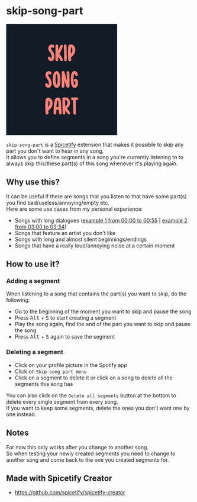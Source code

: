 # skip-song-part

![preview](https://raw.githubusercontent.com/Resxt/Spicetify-Extensions/main/skip-song-part/assets/preview.png)

`skip-song-part` is a [Spicetify](https://spicetify.app/) extension that makes it possible to skip any part you don't want to hear in any song.  
It allows you to define segments in a song you're currently listening to to always skip this/these part(s) of this song whenever it's playing again.

## Why use this?

It can be useful if there are songs that you listen to that have some part(s) you find bad/useless/annoying/empty etc.  
Here are some use cases from my personal experience:

- Songs with long dialogues ([example 1 from 00:00 to 00:55](https://open.spotify.com/track/7EsjkelQuoUlJXEw7SeVV4?si=17c1664358e24066) | [example 2 from 03:00 to 03:34](https://open.spotify.com/track/10uGdDVJHS0Pgwx1T2U4kH?si=6ec6f01dbdab4aab))
- Songs that feature an artist you don't like
- Songs with long and almost silent beginnings/endings
- Songs that have a really loud/annoying noise at a certain moment

## How to use it?

### Adding a segment

When listening to a song that contains the part(s) you want to skip, do the following:

- Go to the beginning of the moment you want to skip and pause the song
- Press <kbd>Alt</kbd> + <kbd>S</kbd> to start creating a segment
- Play the song again, find the end of the part you want to skip and pause the song
- Press <kbd>Alt</kbd> + <kbd>S</kbd> again to save the segment

### Deleting a segment

- Click on your profile picture in the Spotify app
- Click on `Skip song part menu`
- Click on a segment to delete it or click on a song to delete all the segments this song has

You can also click on the `Delete all segments` button at the bottom to delete every single segment from every song.  
If you want to keep some segments, delete the ones you don't want one by one instead.

## Notes

For now this only works after you change to another song.  
So when testing your newly created segments you need to change to another song and come back to the one you created segments for.

## Made with Spicetify Creator

- <https://github.com/spicetify/spicetify-creator>
